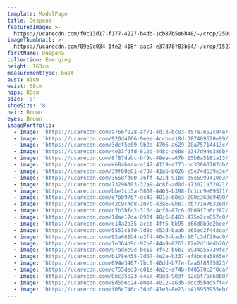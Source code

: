 ```yaml
---
template: ModelPage
title: Despena
featuredImage: >-
  https://ucarecdn.com/f0c13d17-f177-4227-b4dd-1cb87b5e6b48/-/crop/2500x1128/0,33/-/preview/
imageThumbnail: >-
  https://ucarecdn.com/09e9c034-1fe2-418f-aac7-e37d78f83b64/-/crop/1522x1988/111,0/-/preview/
firstName: Despena
collection: Emerging
height: 163cm
measurementType: bust
bust: 83cm
waist: 68cm
hips: 88cm
size: '8'
shoeSize: '8'
hair: Brown
eyes: Brown
imagePortfolio:
  - image: 'https://ucarecdn.com/a766f028-af71-4d73-bc03-457e7652c94e/'
  - image: 'https://ucarecdn.com/920d4766-9eee-4ccb-a18d-387409620e99/'
  - image: 'https://ucarecdn.com/3dcf5e09-9b2a-4706-a629-28a75714413c/'
  - image: 'https://ucarecdn.com/4e33fdfd-812d-448c-a6b8-2347d94e386b/'
  - image: 'https://ucarecdn.com/8f87dabc-bf9c-49ee-a67b-15b8a5181a13/'
  - image: 'https://ucarecdn.com/e68abaaa-a147-4119-a773-bd33060707db/'
  - image: 'https://ucarecdn.com/39f60b81-c787-41a6-b026-e5e74d639e3e/'
  - image: 'https://ucarecdn.com/3658fd00-36ff-421d-91be-b5e6999410e3/'
  - image: 'https://ucarecdn.com/73296303-32a9-4c8f-ad0d-a73021a32021/'
  - image: 'https://ucarecdn.com/bbe1cb3a-5809-4463-b398-fc1cc9e69571/'
  - image: 'https://ucarecdn.com/e7bb97b7-dc49-401e-b8e3-200c368e9490/'
  - image: 'https://ucarecdn.com/42c9c4d8-107b-43a6-9b87-bb771e7632ed/'
  - image: 'https://ucarecdn.com/c7b3bfc2-316d-4cf8-87c6-0b09f7b6c287/'
  - image: 'https://ucarecdn.com/1dae17da-0924-40c6-8483-475e2ce857c0/'
  - image: 'https://ucarecdn.com/e14a2a35-accb-4ff5-bb95-b66d8b9e2bee/'
  - image: 'https://ucarecdn.com/5551c8f0-7d8c-453d-baab-b65ec2f448da/'
  - image: 'https://ucarecdn.com/92a681b4-e2f4-4643-badb-10fc3df29ed9/'
  - image: 'https://ucarecdn.com/1e364d9c-92b8-44a9-8261-12e2d1dedb70/'
  - image: 'https://ucarecdn.com/97adee9e-be10-4f42-b6b1-5934a55739fc/'
  - image: 'https://ucarecdn.com/b178e455-7d67-4e2e-b337-ef8bc8a5865e/'
  - image: 'https://ucarecdn.com/694e3467-7bc9-40dd-b7fe-faa6f88f5823/'
  - image: 'https://ucarecdn.com/d755ded3-c01e-4a2c-a74b-f40570c2f0ca/'
  - image: 'https://ucarecdn.com/8bc35b23-c45a-49d8-903f-b2e6f7be68b8/'
  - image: 'https://ucarecdn.com/8d556c24-e0e4-4012-a63b-6dcd5b4d5ff4/'
  - image: 'https://ucarecdn.com/f05c746c-36b0-41e3-8e23-b418956955eb/'
---
```


